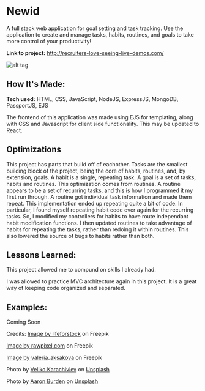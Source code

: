 # Newid
A full stack web application for goal setting and task tracking. Use the application to create and manage tasks, habits, routines, and goals to take more control of your productivity!

**Link to project:** http://recruiters-love-seeing-live-demos.com/

![alt tag](http://placecorgi.com/1200/650)

## How It's Made:

**Tech used:** HTML, CSS, JavaScript, NodeJS, ExpressJS, MongoDB, PassportJS, EJS

The frontend of this application was made using EJS for templating, along with CSS and Javascript for client side functionality. This may be updated to React.

## Optimizations
This project has parts that build off of eachother. Tasks are the smallest building block of the project, being the core of habits, routines, and, by extension, goals. A habit is a single, repeating task. A goal is a set of tasks, habits and routines. This optimization comes from routines. A routine appears to be a set of recurring tasks, and this is how I programmed it my first run through. A routine got individual task information and made them repeat. This implementation ended up repeating quite a bit of code. In particular, I found myself repeating habit code over again for the recurring tasks. So, I modified my controllers for habits to have route independant habit modification functions. I then updated routines to take advantage of habits for repeating the tasks, rather than redoing it within routines. This also lowered the source of bugs to habits rather than both.

## Lessons Learned:
This project allowed me to compund on skills I already had.

I was allowed to practice MVC architecture again in this project. It is a great way of keeping code organized and separated. 

## Examples:
Coming Soon


Credits:
<a href="https://www.freepik.com/free-photo/beautiful-red-green-maple-leaf-tree_3707164.htm#&position=3&from_view=collections">Image by lifeforstock</a> on Freepik

<a href="https://www.freepik.com/free-photo/aesthetic-leaf-watercolor-background-orange-autumn-season_17597736.htm#&position=2&from_view=collections">Image by rawpixel.com</a> on Freepik

<a href="https://www.freepik.com/free-photo/autumn-flat-lay-background-white_3238942.htm#&position=1&from_view=collections">Image by valeria_aksakova</a> on Freepik

Photo by <a href="https://unsplash.com/@ikoveliko?utm_source=unsplash&utm_medium=referral&utm_content=creditCopyText">Veliko Karachiviev</a> on <a href="https://unsplash.com/s/photos/autumn-landscape?utm_source=unsplash&utm_medium=referral&utm_content=creditCopyText">Unsplash</a>
  

Photo by <a href="https://unsplash.com/@aaronburden?utm_source=unsplash&utm_medium=referral&utm_content=creditCopyText">Aaron Burden</a> on <a href="https://unsplash.com/s/photos/autumn-landscape?utm_source=unsplash&utm_medium=referral&utm_content=creditCopyText">Unsplash</a>
